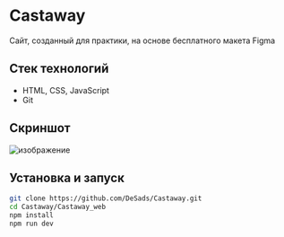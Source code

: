 # Castaway

Сайт, созданный для практики, на основе бесплатного макета Figma

## Стек технологий
- HTML, CSS, JavaScript
- Git

## Скриншот
![изображение](https://github.com/user-attachments/assets/a20469bb-55e5-43dd-b52a-9d442d2cbe72)


## Установка и запуск

```bash 
git clone https://github.com/DeSads/Castaway.git 
cd Castaway/Castaway_web
npm install
npm run dev 
```
